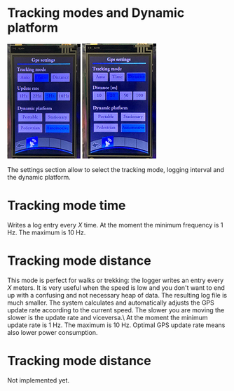 # Tracking modes and Dynamic platform

![Tracking mode Time](https://github.com/Gbertaz/GloBoSaT/blob/master/images/tracking_mode_time.jpg)
![Tracking mode Distance](https://github.com/Gbertaz/GloBoSaT/blob/master/images/tracking_mode_distance.jpg)

The settings section allow to select the tracking mode, logging interval and the dynamic platform.

# Tracking mode time

Writes a log entry every *X* time. At the moment the minimum frequency is 1 Hz. The maximum is 10 Hz.

# Tracking mode distance

This mode is perfect for walks or trekking: the logger writes an entry every *X* meters. It is very useful when the speed is low and you don't want to end up with a confusing and not necessary heap of data. The resulting log file is much smaller.
The system calculates and automatically adjusts the GPS update rate according to the current speed. The slower you are moving the slower is the update rate and viceversa.\ 
At the moment the minimum update rate is 1 Hz. The maximum is 10 Hz.
Optimal GPS update rate means also lower power consumption.

# Tracking mode distance

Not implemented yet.